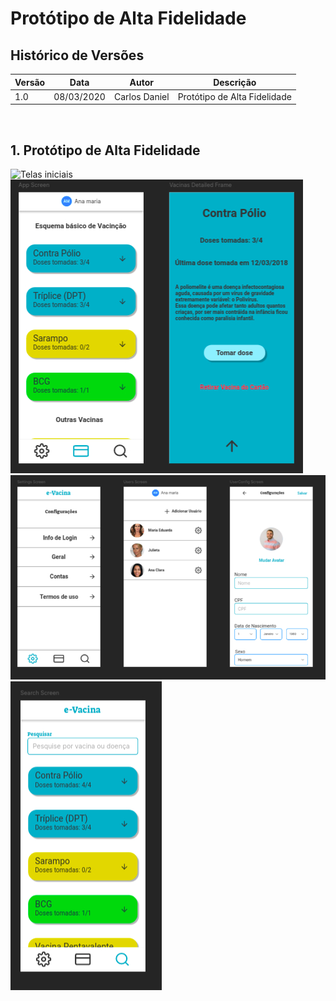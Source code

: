 # Protótipo de Alta Fidelidade

## Histórico de Versões
| Versão  |  Data  | Autor  |  Descrição  |
| ------------------- | ------------------- | ------------------- | ------------------- |
|  1.0 |  08/03/2020 | Carlos Daniel |  Protótipo de Alta Fidelidade |



<br>

## 1. Protótipo de Alta Fidelidade
![Telas iniciais](img/initial-screens.jpg)
![Tela de carteira de vacina](img/carteira.jpg)
![Tela de configurações](img/config.jpg)
![Tela de pesquisa](img/pesquisa.jpg)
